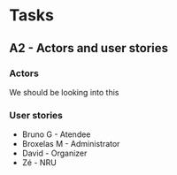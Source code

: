 # Tasks

## A2 - Actors and user stories

### Actors

We should be looking into this

### User stories

- Bruno G - Atendee
- Broxelas M - Administrator
- David - Organizer
- Zé - NRU


